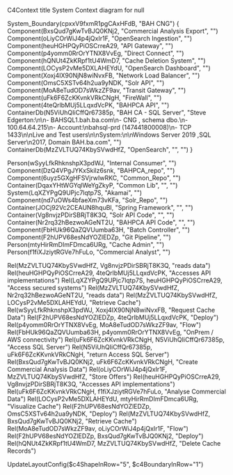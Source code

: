 C4Context
  title System Context diagram for null

System_Boundary(cpxxV9fxmR1pgCAxHFdB, "BAH CNG") {
    Component(BxsQud7gKwTvBJQ0KNj2, "Commercial Analysis Export", "")
    Component(oLiyCOrWiJ4p4jQxIr1F, "OpenSearch Ingestion", "")
    Component(heuHGHPQyPiOSCrreA29, "API Gateway", "")
    Component(p4yomm0RrOrYTNX8VvEg, "Direct Connect", "")
    Component(hQNUt4ZkKRpf1tU4WmD7, "Cache Deletion System", "")
    Component(LOCysP2vMe5DXLAHEYdU, "OpenSearch Dashboard", "")
    Component(Xoxj4IX90NjN8wiNvxFB, "Network Load Balancer", "")
    Component(OmsC5XSTv64h2ua9yNDK, "Solr API", "")
    Component(MoA8eTudOD7sWkzZF9av, "Transit Gateway", "")
    Component(uFk6F6ZcKKvnkVRkCNgH, "FireWall", "")
    Component(4teQrlbMUj5LLqxdVcPK, "BAHPCA API", "")
    ContainerDb(N5ViUhQIiCffQr67385p, "BAH CA - SQL Server", "Steve Edgerton:\n\n- BAHSQL1.bah.ba.com\n- CNG , schema dbo.\n- 100.64.64.215\n- Account:\nbahsql-prd (147441800008)\n- TCP 1433\n\nLive and Test users\n\nSystem:\n\nWindows Server 2019 ,SQL Server\n2017, Domain BAH.ba.com", "")
    ContainerDb(MzZVLTUQ74KbySVwdHfZ, "OpenSearch", "", "")
}


Person(wSyyLfkRhknshpX3pdWJ, "Internal Consumer", "")
Component(DzQ4VPgJYKxSkilz6snk, "BAHPCA_repo", "")
Component(6uyz5GXgHFSVjrwIwRKC, "Common_Repo", "")
Container(DqaxYHtWGYqlWeYgZkyP, "Common Lib", "", "")
System(LqXZYPgQ9UPjc7lqtp7S, "Akamai", "")
Component(nd7uOWs4bfaeXm73vKFa, "Solr_Repo", "")
Container(JOCj92Vc2CEAUN8hquBI, "Spring Framework", "", "")
Container(Vg8nvjzPDirSBRjT8K3Q, "Solr API Code", "", "")
Container(Nr2rq32hBezwoAGeNT2U, "BAHPCA API Code", "", "")
Component(FbHUk96QaZQVUumba63H, "Batch Controller", "")
Component(F2hUPV68esNdYOZlEDZp, "Git Pipeline", "")
Person(mtyHirRmDImFDmca6URg, "Cache Admin", "")
Person(f1fiXJziytRGVe7hFuLo, "Commercial Analyst", "")


Rel(MzZVLTUQ74KbySVwdHfZ, Vg8nvjzPDirSBRjT8K3Q, "reads data")
Rel(heuHGHPQyPiOSCrreA29, 4teQrlbMUj5LLqxdVcPK, "Accesses API implementations")
Rel(LqXZYPgQ9UPjc7lqtp7S, heuHGHPQyPiOSCrreA29, "Access  secured systems")
Rel(MzZVLTUQ74KbySVwdHfZ, Nr2rq32hBezwoAGeNT2U, "reads data")
Rel(MzZVLTUQ74KbySVwdHfZ, LOCysP2vMe5DXLAHEYdU, "Retrieve Cache")
Rel(wSyyLfkRhknshpX3pdWJ, Xoxj4IX90NjN8wiNvxFB, "Request Cache Data")
Rel(F2hUPV68esNdYOZlEDZp, 4teQrlbMUj5LLqxdVcPK, "Deploy")
Rel(p4yomm0RrOrYTNX8VvEg, MoA8eTudOD7sWkzZF9av, "Flow")
Rel(FbHUk96QaZQVUumba63H, p4yomm0RrOrYTNX8VvEg, "OnPrem / AWS connectivity")
Rel(uFk6F6ZcKKvnkVRkCNgH, N5ViUhQIiCffQr67385p, "Access SQL Server")
Rel(N5ViUhQIiCffQr67385p, uFk6F6ZcKKvnkVRkCNgH, "return Access SQL Server")
Rel(BxsQud7gKwTvBJQ0KNj2, uFk6F6ZcKKvnkVRkCNgH, "Create Commercial Analysis Data")
Rel(oLiyCOrWiJ4p4jQxIr1F, MzZVLTUQ74KbySVwdHfZ, "Store Offers")
Rel(heuHGHPQyPiOSCrreA29, Vg8nvjzPDirSBRjT8K3Q, "Accesses API implementations")
Rel(uFk6F6ZcKKvnkVRkCNgH, f1fiXJziytRGVe7hFuLo, "Analyse Commercial Data")
Rel(LOCysP2vMe5DXLAHEYdU, mtyHirRmDImFDmca6URg, "Visualize Cache")
Rel(F2hUPV68esNdYOZlEDZp, OmsC5XSTv64h2ua9yNDK, "Deploy")
Rel(MzZVLTUQ74KbySVwdHfZ, BxsQud7gKwTvBJQ0KNj2, "Retrieve Cache")
Rel(MoA8eTudOD7sWkzZF9av, oLiyCOrWiJ4p4jQxIr1F, "Flow")
Rel(F2hUPV68esNdYOZlEDZp, BxsQud7gKwTvBJQ0KNj2, "Deploy")
Rel(hQNUt4ZkKRpf1tU4WmD7, MzZVLTUQ74KbySVwdHfZ, "Delete Cache Records")


  UpdateLayoutConfig($c4ShapeInRow="5", $c4BoundaryInRow="1")
